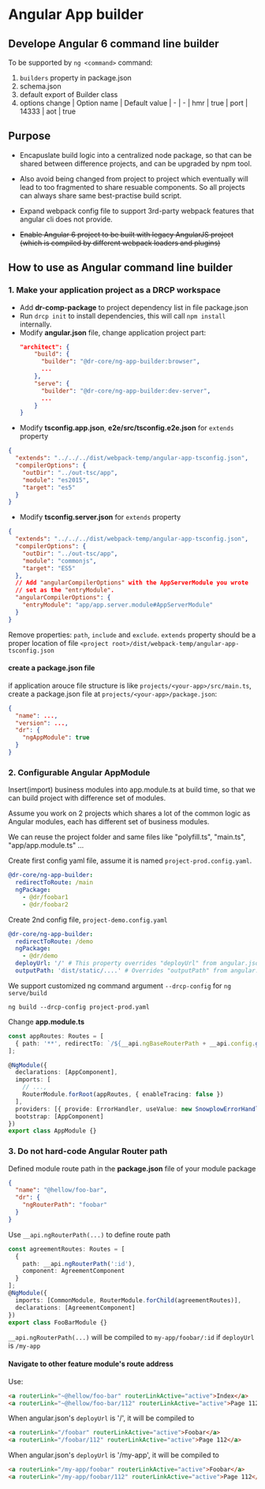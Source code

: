 # Angular App builder

## Develope Angular 6 command line builder
To be supported by `ng <command>` command:
1. `builders` property in package.json
2. schema.json
3. default export of Builder class
4. options change
    | Option name | Default value
    | - | -
    | hmr | true
    | port | 14333
    | aot | true

## Purpose
- Encapuslate build logic into a centralized node package, so that can be shared between difference projects, and can be upgraded by npm tool. 

- Also avoid being changed from project to project which eventually will lead to too fragmented to share resuable components. So all projects can always share same best-practise build script.

- Expand webpack config file to support 3rd-party webpack features that angular cli does not provide.

- ~~Enable Angular 6 project to be built with legacy AngularJS project (which is compiled by different webpack loaders and plugins)~~

## How to use as Angular command line builder
### 1. Make your application project as a DRCP workspace
- Add **dr-comp-package** to project dependency list in file package.json
- Run `drcp init` to install dependencies, this will call `npm install` internally.
- Modify **angular.json** file, change application project part:
    ```json
    "architect": {
        "build": {
          "builder": "@dr-core/ng-app-builder:browser",
          ...
        },
        "serve": {
          "builder": "@dr-core/ng-app-builder:dev-server",
          ...
        }
    }
    ```
- Modify **tsconfig.app.json**, **e2e/src/tsconfig.e2e.json** for `extends` property
```json
{
  "extends": "../../../dist/webpack-temp/angular-app-tsconfig.json",
  "compilerOptions": {
    "outDir": "../out-tsc/app",
    "module": "es2015",
    "target": "es5"
  }
}
```
- Modify **tsconfig.server.json** for `extends` property
```json
{
  "extends": "../../../dist/webpack-temp/angular-app-tsconfig.json",
  "compilerOptions": {
    "outDir": "../out-tsc/app",
    "module": "commonjs",
    "target": "ES5"
  },
  // Add "angularCompilerOptions" with the AppServerModule you wrote
  // set as the "entryModule".
  "angularCompilerOptions": {
    "entryModule": "app/app.server.module#AppServerModule"
  }
}
```

Remove properties: `path`, `include` and `exclude`.
`extends` property should be a proper location of file `<project root>/dist/webpack-temp/angular-app-tsconfig.json`

#### create a package.json file
if application arouce file structure is like `projects/<your-app>/src/main.ts`, create a package.json file at `projects/<your-app>/package.json`:
```json
{
  "name": ...,
  "version": ...,
  "dr": {
    "ngAppModule": true
  }
}

```

### 2. Configurable Angular AppModule
Insert(import) business modules into app.module.ts at build time, so that we can build project with difference set of modules.

Assume you work on 2 projects which shares a lot of the common logic as Angular modules, each has different set of business modules.

We can reuse the project folder and same files like "polyfill.ts", "main.ts", "app/app.module.ts" ...

Create first config yaml file, assume it is named `project-prod.config.yaml`.
```yaml
@dr-core/ng-app-builder:
  redirectToRoute: /main
  ngPackage:
    - @dr/foobar1
    - @dr/foobar2

```

Create 2nd config file, `project-demo.config.yaml`
```yaml
@dr-core/ng-app-builder:
  redirectToRoute: /demo
  ngPackage:
    - @dr/demo
  deployUrl: '/' # This property overrides "deployUrl" from angular.json
  outputPath: 'dist/static/....' # Overrides "outputPath" from angular.json
```

We support customized ng command argument `--drcp-config` for `ng serve/build`
```shell
ng build --drcp-config project-prod.yaml
```

Change **app.module.ts**

```ts
const appRoutes: Routes = [
  { path: '**', redirectTo: `/${__api.ngBaseRouterPath + __api.config.get('@dr-core/ng-app-builder.redirectToRoute')}` }
];

@NgModule({
  declarations: [AppComponent],
  imports: [
    // ...,
    RouterModule.forRoot(appRoutes, { enableTracing: false })
  ],
  providers: [{ provide: ErrorHandler, useValue: new SnowplowErrorHandler() }],
  bootstrap: [AppComponent]
})
export class AppModule {}

```

### 3. Do not hard-code Angular Router path

Defined module route path in the **package.json** file of your module package

```json
{
  "name": "@hellow/foo-bar",
  "dr": {
    "ngRouterPath": "foobar"
  }
}
```

Use `__api.ngRouterPath(...)` to define route path

```ts
const agreementRoutes: Routes = [
  {
    path: __api.ngRouterPath(':id'),
    component: AgreementComponent
  }
];
@NgModule({
  imports: [CommonModule, RouterModule.forChild(agreementRoutes)],
  declarations: [AgreementComponent]
})
export class FooBarModule {}
```

`__api.ngRouterPath(...)` will be compiled to `my-app/foobar/:id` if `deployUrl` is `/my-app`

#### Navigate to other feature module's route address

Use:

```html
<a routerLink="~@hellow/foo-bar" routerLinkActive="active">Index</a>
<a routerLink="~@hellow/foo-bar/112" routerLinkActive="active">Page 112</a>
```

When angular.json's `deployUrl` is '/', it will be compiled to

```html
<a routerLink="/foobar" routerLinkActive="active">Foobar</a>
<a routerLink="/foobar/112" routerLinkActive="active">Page 112</a>
```

When angular.json's `deployUrl` is '/my-app', it will be compiled to

```html
<a routerLink="/my-app/foobar" routerLinkActive="active">Foobar</a>
<a routerLink="/my-app/foobar/112" routerLinkActive="active">Page 112</a>
```
